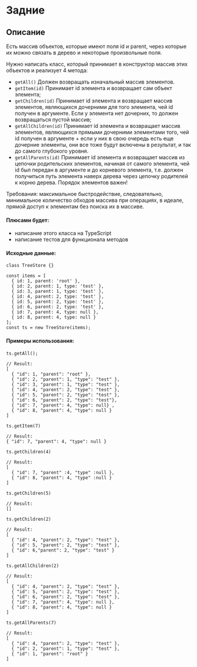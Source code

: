 # Задние
## Описание
Есть массив объектов, которые имеют поля id и parent, через которые их можно связать в дерево и некоторые произвольные поля.

Нужно написать класс, который принимает в конструктор массив этих объектов и реализует 4 метода:
- `getAll()` Должен возвращать изначальный массив элементов.
- `getItem(id)` Принимает id элемента и возвращает сам объект элемента;
- `getChildren(id)` Принимает id элемента и возвращает массив элементов, являющихся дочерними для того элемента,
 чей id получен в аргументе. Если у элемента нет дочерних, то должен возвращаться пустой массив;
- `getAllChildren(id)` Принимает id элемента и возвращает массив элементов, являющихся прямыми дочерними элементами того,
 чей id получен в аргументе + если у них в свою очередь есть еще дочерние элементы, они все тоже будут включены в результат,
 и так до самого глубокого уровня.
- `getAllParents(id)` Принимает id элемента и возвращает массив из цепочки родительских элементов,
 начиная от самого элемента, чей id был передан в аргументе и до корневого элемента,
 т.е. должен получиться путь элемента наверх дерева через цепочку родителей к корню дерева. Порядок элементов важен!
 
 Требования: максимальное быстродействие, следовательно, минимальное количество обходов массива при операциях,
 в идеале, прямой доступ к элементам без поиска их в массиве.
 

####  Плюсами будет:
 - написание этого класса на TypeScript
 - написание тестов для функционала методов


#### Исходные данные:
```
class TreeStore {}

const items = [
  { id: 1, parent: 'root' },
  { id: 2, parent: 1, type: 'test' },
  { id: 3, parent: 1, type: 'test' },
  { id: 4, parent: 2, type: 'test' },
  { id: 5, parent: 2, type: 'test' },
  { id: 6, parent: 2, type: 'test' },
  { id: 7, parent: 4, type: null },
  { id: 8, parent: 4, type: null }
];
const ts = new TreeStore(items);
```

#### Примеры использования:
```
ts.getAll();

// Result:
[
  { "id": 1, "parent": "root" },
  { "id": 2, "parent": 1, "type": "test" },
  { "id": 3, "parent": 1, "type": "test" },
  { "id": 4, "parent": 2, "type": "test" },
  { "id": 5, "parent": 2, "type": "test" },
  { "id": 6, "parent": 2, "type": "test"},
  { "id": 7, "parent": 4, "type": null} ,
  { "id": 8, "parent": 4, "type": null }
]
```

```
ts.getItem(7)

// Result:
{ "id": 7, "parent": 4, "type": null }
```

```
ts.getChildren(4)

// Result:
[
  { "id": 7, "parent" :4, "type" :null },
  { "id": 8, "parent": 4, "type" :null }
]
```

```
ts.getChildren(5)

// Result:
[]
```

```
ts.getChildren(2)

// Result:
[
  { "id": 4, "parent": 2, "type": "test" },
  { "id": 5, "parent": 2, "type": "test" },
  { "id": 6,"parent": 2, "type": "test" }
]
```

```
ts.getAllChildren(2)

// Result:
[
  { "id": 4, "parent": 2, "type": "test" },
  { "id": 5, "parent": 2, "type": "test" },
  { "id": 6, "parent": 2, "type": "test" },
  { "id": 7, "parent": 4, "type": null },
  { "id": 8, "parent": 4, "type": null }
]
```

```
ts.getAllParents(7)

// Result:
[
  { "id": 4, "parent": 2, "type": "test" },
  { "id": 2, "parent": 1, "type": "test" },
  { "id": 1, "parent": "root" }
]
```
